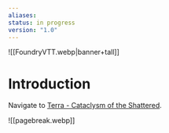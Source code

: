 ```yaml
---
aliases: 
status: in progress
version: "1.0"
---
```

![[FoundryVTT.webp|banner+tall]]
# Introduction
Navigate to [Terra - Cataclysm of the Shattered](https://foundryredirect.com/tcs).

![[pagebreak.webp]]